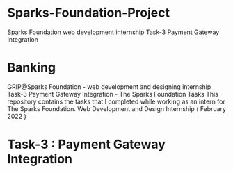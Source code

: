 # Sparks-Foundation-Project
Sparks Foundation web development internship Task-3 Payment Gateway Integration<br>
# Banking
GRIP@Sparks Foundation - web development and designing internship 
Task-3 Payment Gateway Integration - The Sparks Foundation Tasks
This repository contains the tasks that I completed while working as an intern for The Sparks Foundation.
Web Development and Design Internship
( February 2022 )
# Task-3 : Payment Gateway Integration  

